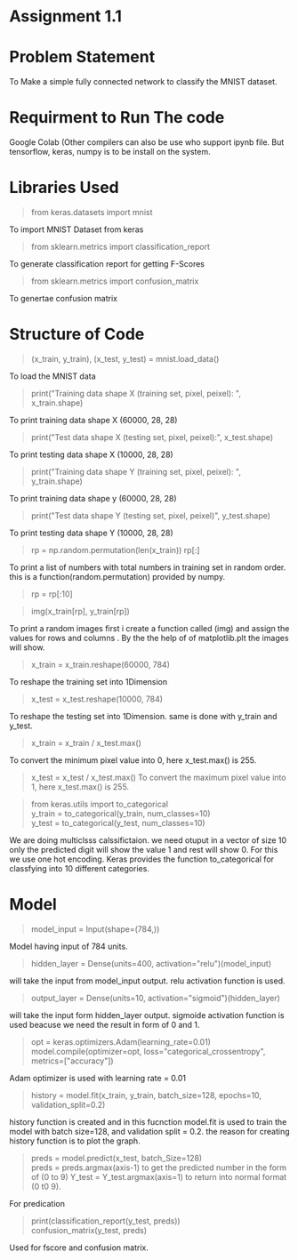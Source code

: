 # Assignment 1.1
# Problem Statement
To Make a simple fully connected network to classify the MNIST dataset.
 # Requirment to Run The code
Google Colab (Other compilers can also be use who support ipynb file. But tensorflow, keras, numpy is to be install on the system.

# Libraries Used

> from keras.datasets import mnist

To import MNIST Dataset from keras
> from sklearn.metrics import classification_report

To generate classification report for getting F-Scores

>from sklearn.metrics import confusion_matrix 

To genertae confusion matrix

# Structure of Code
> (x_train, y_train), (x_test, y_test) = mnist.load_data() 

To load the MNIST data

> print("Training data shape X (training set, pixel, peixel): ", x_train.shape) 

To print training data shape X (60000, 28, 28)

>print("Test data shape X (testing set, pixel, peixel):", x_test.shape)

To print testing data shape X (10000, 28, 28)

> print("Training data shape Y (training set, pixel, peixel): ", y_train.shape) 
 
 To print training data shape y (60000, 28, 28)

> print("Test data shape Y (testing set, pixel, peixel)", y_test.shape) 

To print testing data shape Y (10000, 28, 28)

> rp = np.random.permutation(len(x_train))
  rp[:]

To print a list of numbers with total numbers in training set in random order. this is a function(random.permutation) provided by numpy.

> rp = rp[:10]

> img(x_train[rp], y_train[rp])


To print a random images first i create a function called (img) and assign the values for rows and columns . By the the help of of matplotlib.plt the images will show.

> x_train = x_train.reshape(60000, 784)

To reshape the training set into 1Dimension

> x_test = x_test.reshape(10000, 784)
 
 To reshape the testing set into 1Dimension. same is done with y_train and y_test.

 > x_train = x_train / x_test.max() 

 To convert the minimum pixel value into 0, here x_test.max() is 255.

> x_test = x_test / x_test.max() 
 To convert the maximum pixel value into 1, here x_test.max() is 255.

> from keras.utils import to_categorical    
y_train = to_categorical(y_train, num_classes=10)  
y_test = to_categorical(y_test, num_classes=10)
 
 We are doing multiclsss calssifictaion. we need otuput in a vector of size 10 only the predicted digit will show the value 1 and rest will show 0. For this we use one hot encoding. Keras provides the function to_categorical for classfying into 10 different categories.

 # Model

 > model_input = Input(shape=(784,))
 
Model having input of 784 units.

 > hidden_layer = Dense(units=400, activation="relu")(model_input)

will take the input from model_input output. relu activation function is used. 

 > output_layer = Dense(units=10, activation="sigmoid")(hidden_layer)

will take the input form hidden_layer output. sigmoide activation function is used beacuse we need the result in form of 0 and 1.

> opt = keras.optimizers.Adam(learning_rate=0.01)                
model.compile(optimizer=opt, loss="categorical_crossentropy", metrics=["accuracy"])

Adam optimizer is used with learning rate  = 0.01

> history = model.fit(x_train, y_train, batch_size=128, epochs=10, validation_split=0.2)

history function is created and in this fucnction model.fit is used to train the model with batch size=128, and validation split = 0.2. the reason for creating history function is to plot the graph. 

> preds = model.predict(x_test, batch_Size=128)         
preds = preds.argmax(axis-1) to get the predicted number in the form of (0 to 9)
Y_test = Y_test.argmax(axis=1) to return into normal format (0 t0 9).

For predication

> print(classification_report(y_test, preds))     
>  confusion_matrix(y_test, preds)

Used for fscore and confusion matrix.
